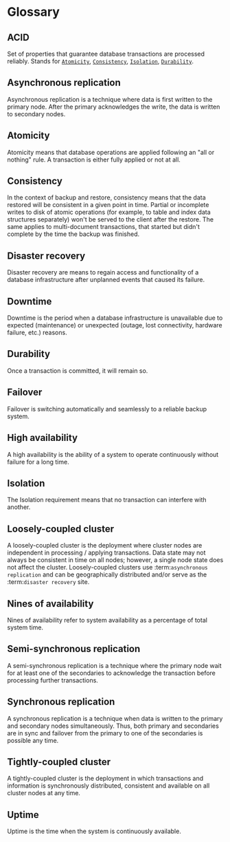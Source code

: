 # Glossary

## ACID
    
Set of properties that guarantee database transactions are processed reliably. Stands for [`Atomicity`](#atomicity), [`Consistency`](#consistency), [`Isolation`](#isolation), [`Durability`](#durability).

## Asynchronous replication

Asynchronous replication is a technique where data is first written to the primary node. After the primary acknowledges the write, the data is written to secondary nodes.

## Atomicity

Atomicity means that database operations are applied following an "all or nothing" rule. A transaction is either fully applied or not at all.

## Consistency

In the context of backup and restore, consistency means that the data restored will be consistent in a given point in time. Partial or incomplete writes to disk of atomic operations (for example, to table and index data structures separately) won't be served to the client after the restore. The same applies to multi-document transactions, that started but didn't complete by the time the backup was finished.
   
## Disaster recovery

Disaster recovery are means to regain access and functionality of a database infrastructure after unplanned events that caused its failure.

## Downtime
   
Downtime is the period when a database infrastructure is unavailable due to expected (maintenance) or unexpected (outage, lost connectivity, hardware failure, etc.) reasons.

## Durability

Once a transaction is committed, it will remain so.

## Failover

Failover is switching automatically and seamlessly to a reliable backup system.

## High availability
    
A high availability is the ability of a system to operate continuously without failure for a long time.

## Isolation
    
The Isolation requirement means that no transaction can interfere with another.

## Loosely-coupled cluster

A loosely-coupled cluster is the deployment where cluster nodes are independent in processing / applying transactions. Data state may not always be consistent in time on all nodes; however, a single node state does not affect the cluster. Loosely-coupled clusters use :term:`asynchronous replication` and can be geographically distributed and/or serve as the :term:`disaster recovery` site.

## Nines of availability
    
Nines of availability refer to system availability as a percentage of total system time.

## Semi-synchronous replication

A semi-synchronous replication is a technique where the primary node wait for at least one of the secondaries to acknowledge the transaction before processing further transactions.

## Synchronous replication

A synchronous replication is a technique when data is written to the primary and secondary nodes simultaneously. Thus, both primary and secondaries are in sync and failover from the primary to one of the secondaries is possible any time.

## Tightly-coupled cluster

A tightly-coupled cluster is the deployment in which transactions and information is synchronously distributed, consistent and available on all cluster nodes at any time.

## Uptime

Uptime is the time when the system is continuously available.
